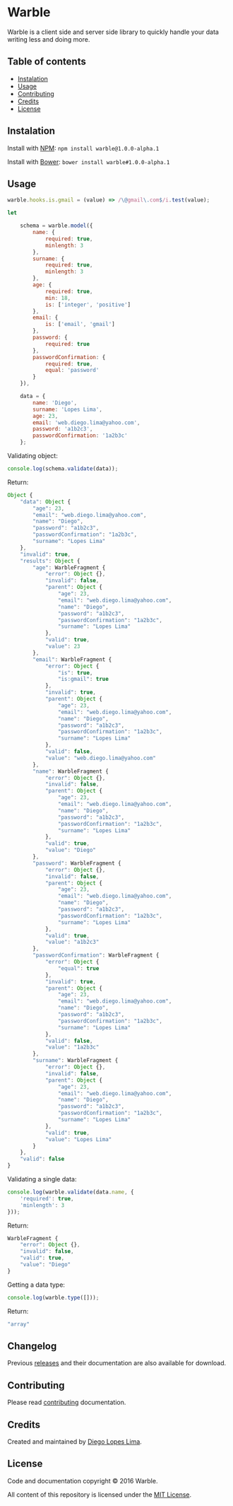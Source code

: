 # Warble

Warble is a client side and server side library to quickly handle your data writing less and doing more.

## Table of contents

- [Instalation](#instalation)
- [Usage](#usage)
- [Contributing](#contributing)
- [Credits](#credits)
- [License](#license)

## Instalation

Install with [NPM](https://www.npmjs.com/): `npm install warble@1.0.0-alpha.1`

Install with [Bower](https://bower.io/): `bower install warble#1.0.0-alpha.1`

## Usage

```javascript
warble.hooks.is.gmail = (value) => /\@gmail\.com$/i.test(value);

let

	schema = warble.model({
		name: {
			required: true,
			minlength: 3
		},
		surname: {
			required: true,
			minlength: 3
		},
		age: {
			required: true,
			min: 18,
			is: ['integer', 'positive']
		},
		email: {
			is: ['email', 'gmail']
		},
		password: {
			required: true
		},
		passwordConfirmation: {
			required: true,
			equal: 'password'
		}
	}),

	data = {
		name: 'Diego',
		surname: 'Lopes Lima',
		age: 23,
		email: 'web.diego.lima@yahoo.com',
		password: 'a1b2c3',
		passwordConfirmation: '1a2b3c'
	};
```

Validating object:

```javascript
console.log(schema.validate(data));
```

Return:

```javascript
Object {
	"data": Object {
		"age": 23,
		"email": "web.diego.lima@yahoo.com",
		"name": "Diego",
		"password": "a1b2c3",
		"passwordConfirmation": "1a2b3c",
		"surname": "Lopes Lima"
	},
	"invalid": true,
	"results": Object {
		"age": WarbleFragment {
			"error": Object {},
			"invalid": false,
			"parent": Object {
				"age": 23,
				"email": "web.diego.lima@yahoo.com",
				"name": "Diego",
				"password": "a1b2c3",
				"passwordConfirmation": "1a2b3c",
				"surname": "Lopes Lima"
			},
			"valid": true,
			"value": 23
		},
		"email": WarbleFragment {
			"error": Object {
				"is": true,
				"is:gmail": true
			},
			"invalid": true,
			"parent": Object {
				"age": 23,
				"email": "web.diego.lima@yahoo.com",
				"name": "Diego",
				"password": "a1b2c3",
				"passwordConfirmation": "1a2b3c",
				"surname": "Lopes Lima"
			},
			"valid": false,
			"value": "web.diego.lima@yahoo.com"
		},
		"name": WarbleFragment {
			"error": Object {},
			"invalid": false,
			"parent": Object {
				"age": 23,
				"email": "web.diego.lima@yahoo.com",
				"name": "Diego",
				"password": "a1b2c3",
				"passwordConfirmation": "1a2b3c",
				"surname": "Lopes Lima"
			},
			"valid": true,
			"value": "Diego"
		},
		"password": WarbleFragment {
			"error": Object {},
			"invalid": false,
			"parent": Object {
				"age": 23,
				"email": "web.diego.lima@yahoo.com",
				"name": "Diego",
				"password": "a1b2c3",
				"passwordConfirmation": "1a2b3c",
				"surname": "Lopes Lima"
			},
			"valid": true,
			"value": "a1b2c3"
		},
		"passwordConfirmation": WarbleFragment {
			"error": Object {
				"equal": true
			},
			"invalid": true,
			"parent": Object {
				"age": 23,
				"email": "web.diego.lima@yahoo.com",
				"name": "Diego",
				"password": "a1b2c3",
				"passwordConfirmation": "1a2b3c",
				"surname": "Lopes Lima"
			},
			"valid": false,
			"value": "1a2b3c"
		},
		"surname": WarbleFragment {
			"error": Object {},
			"invalid": false,
			"parent": Object {
				"age": 23,
				"email": "web.diego.lima@yahoo.com",
				"name": "Diego",
				"password": "a1b2c3",
				"passwordConfirmation": "1a2b3c",
				"surname": "Lopes Lima"
			},
			"valid": true,
			"value": "Lopes Lima"
		}
	},
	"valid": false
}
```

Validating a single data:

```javascript
console.log(warble.validate(data.name, {
	'required': true,
	'minlength': 3
}));
```

Return:

```javascript
WarbleFragment {
	"error": Object {},
	"invalid": false,
	"valid": true,
	"value": "Diego"
}
```

Getting a data type:

```javascript
console.log(warble.type([]));
```

Return:

```javascript
"array"
```

## Changelog

Previous [releases](https://github.com/Tradusy/warble/releases) and their documentation are also available for download.

## Contributing

Please read [contributing]() documentation.

## Credits

Created and maintained by [Diego Lopes Lima](https://github.com/DiegoLopesLima).

## License

Code and documentation copyright © 2016 Warble.

All content of this repository is licensed under the [MIT License](https://github.com/Tradusy/Warble/blob/master/LICENSE.md).
